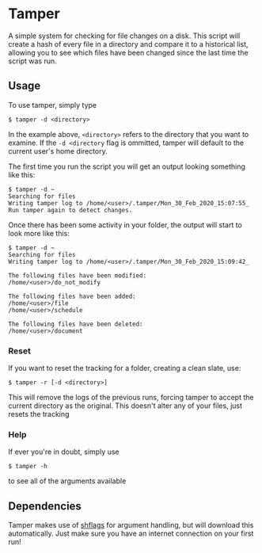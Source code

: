 # Tamper
A simple system for checking for file changes on a disk. This script will create a hash of every file in a directory and compare it to a historical list, allowing you to see which files have been changed since the last time the script was run.

## Usage
To use tamper, simply type
```shell
$ tamper -d <directory>
```
In the example above, `<directory>` refers to the directory that you want to examine. If the `-d <directory` flag is ommitted, tamper will default to the current user's home directory.

The first time you run the script you will get an output looking something like this:
```
$ tamper -d ~
Searching for files
Writing tamper log to /home/<user>/.tamper/Mon_30_Feb_2020_15:07:55_
Run tamper again to detect changes.
```
Once there has been some activity in your folder, the output will start to look more like this:
```
$ tamper -d ~
Searching for files
Writing tamper log to /home/<user>/.tamper/Mon_30_Feb_2020_15:09:42_

The following files have been modified:
/home/<user>/do_not_modify

The following files have been added:
/home/<user>/file
/home/<user>/schedule

The following files have been deleted:
/home/<user>/document
```

### Reset
If you want to reset the tracking for a folder, creating a clean slate, use:
```shell
$ tamper -r [-d <directory>]
```
This will remove the logs of the previous runs, forcing tamper to accept the current directory as the original. This doesn't alter any of your files, just resets the tracking

### Help
If ever you're in doubt, simply use
```shell
$ tamper -h
```
to see all of the arguments available

## Dependencies
Tamper makes use of [shflags](https://github.com/kward/shflags) for argument handling, but will download this automatically. Just make sure you have an internet connection on your first run!
